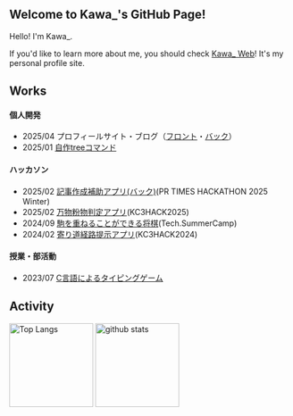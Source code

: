 ## Welcome to Kawa_'s GitHub Page!
Hello! I'm Kawa_. 

If you'd like to learn more about me, you should check [Kawa_ Web](https://kawa0x5f.com)!
It's my personal profile site.

## Works
#### 個人開発
- 2025/04 プロフィールサイト・ブログ（[フロント](https://github.com/Kawa0x5F/homepage)・[バック](https://github.com/Kawa0x5F/homepage_backend)）
- 2025/01 [自作treeコマンド](https://github.com/Kawa0x5F/tree)

#### ハッカソン
- 2025/02 [記事作成補助アプリ(バック)](https://github.com/Kawa0x5F/DreamArticleGenerator_back)(PR TIMES HACKATHON 2025 Winter)
- 2025/02 [万物粉物判定アプリ](https://github.com/kc3hack/2025_14)(KC3HACK2025)
- 2024/09 [駒を重ねることができる将棋](https://github.com/Asameshi00/Stacking-Shogi)(Tech.SummerCamp)
- 2024/02 [寄り道経路提示アプリ](https://github.com/kc3hack/2024_G)(KC3HACK2024)

#### 授業・部活動
- 2023/07 [C言語によるタイピングゲーム](https://github.com/Kawa0x5F/FallTyping)

## Activity
<p align="left"> 
  <img alt="Top Langs" height="150px" src="https://github-readme-stats.vercel.app/api/top-langs/?username=Kawa0x5F&layout=compact&show_icons=true&theme=onedark" />
  <img alt="github stats" height="150px" src="https://github-readme-stats.vercel.app/api?username=Kawa0x5F&theme=onedark&show_icons=ture" />
</p>
